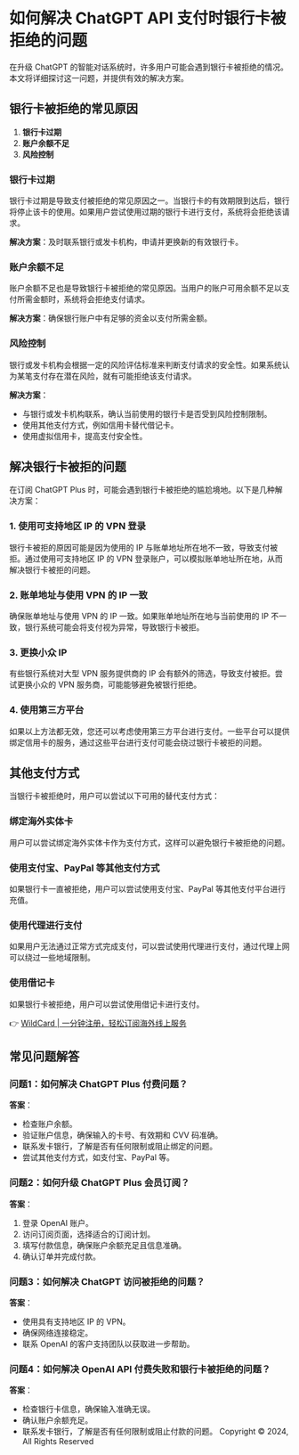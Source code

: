 # 如何解决 ChatGPT API 支付时银行卡被拒绝的问题

在升级 ChatGPT 的智能对话系统时，许多用户可能会遇到银行卡被拒绝的情况。本文将详细探讨这一问题，并提供有效的解决方案。

## 银行卡被拒绝的常见原因

1. **银行卡过期**  
2. **账户余额不足**  
3. **风险控制**

### 银行卡过期

银行卡过期是导致支付被拒绝的常见原因之一。当银行卡的有效期限到达后，银行将停止该卡的使用。如果用户尝试使用过期的银行卡进行支付，系统将会拒绝该请求。

**解决方案**：及时联系银行或发卡机构，申请并更换新的有效银行卡。

### 账户余额不足

账户余额不足也是导致银行卡被拒绝的常见原因。当用户的账户可用余额不足以支付所需金额时，系统将会拒绝支付请求。

**解决方案**：确保银行账户中有足够的资金以支付所需金额。

### 风险控制

银行或发卡机构会根据一定的风险评估标准来判断支付请求的安全性。如果系统认为某笔支付存在潜在风险，就有可能拒绝该支付请求。

**解决方案**：
- 与银行或发卡机构联系，确认当前使用的银行卡是否受到风险控制限制。
- 使用其他支付方式，例如信用卡替代借记卡。
- 使用虚拟信用卡，提高支付安全性。

## 解决银行卡被拒的问题

在订阅 ChatGPT Plus 时，可能会遇到银行卡被拒绝的尴尬境地。以下是几种解决方案：

### 1. 使用可支持地区 IP 的 VPN 登录

银行卡被拒的原因可能是因为使用的 IP 与账单地址所在地不一致，导致支付被拒。通过使用可支持地区 IP 的 VPN 登录账户，可以模拟账单地址所在地，从而解决银行卡被拒的问题。

### 2. 账单地址与使用 VPN 的 IP 一致

确保账单地址与使用 VPN 的 IP 一致。如果账单地址所在地与当前使用的 IP 不一致，银行系统可能会将支付视为异常，导致银行卡被拒。

### 3. 更换小众 IP

有些银行系统对大型 VPN 服务提供商的 IP 会有额外的筛选，导致支付被拒。尝试更换小众的 VPN 服务商，可能能够避免被银行拒绝。

### 4. 使用第三方平台

如果以上方法都无效，您还可以考虑使用第三方平台进行支付。一些平台可以提供绑定信用卡的服务，通过这些平台进行支付可能会绕过银行卡被拒的问题。

## 其他支付方式

当银行卡被拒绝时，用户可以尝试以下可用的替代支付方式：

### 绑定海外实体卡

用户可以尝试绑定海外实体卡作为支付方式，这样可以避免银行卡被拒绝的问题。

### 使用支付宝、PayPal 等其他支付方式

如果银行卡一直被拒绝，用户可以尝试使用支付宝、PayPal 等其他支付平台进行充值。

### 使用代理进行支付

如果用户无法通过正常方式完成支付，可以尝试使用代理进行支付，通过代理上网可以绕过一些地域限制。

### 使用借记卡

如果银行卡被拒绝，用户可以尝试使用借记卡进行支付。

👉 [WildCard | 一分钟注册，轻松订阅海外线上服务](https://bbtdd.com/WildCard)

## 常见问题解答

### 问题1：如何解决 ChatGPT Plus 付费问题？

**答案**：
- 检查账户余额。
- 验证账户信息，确保输入的卡号、有效期和 CVV 码准确。
- 联系发卡银行，了解是否有任何限制或阻止绑定的问题。
- 尝试其他支付方式，如支付宝、PayPal 等。

### 问题2：如何升级 ChatGPT Plus 会员订阅？

**答案**：
1. 登录 OpenAI 账户。
2. 访问订阅页面，选择适合的订阅计划。
3. 填写付款信息，确保账户余额充足且信息准确。
4. 确认订单并完成付款。

### 问题3：如何解决 ChatGPT 访问被拒绝的问题？

**答案**：
- 使用具有支持地区 IP 的 VPN。
- 确保网络连接稳定。
- 联系 OpenAI 的客户支持团队以获取进一步帮助。

### 问题4：如何解决 OpenAI API 付费失败和银行卡被拒绝的问题？

**答案**：
- 检查银行卡信息，确保输入准确无误。
- 确认账户余额充足。
- 联系发卡银行，了解是否有任何限制或阻止付款的问题。
Copyright © 2024, All Rights Reserved